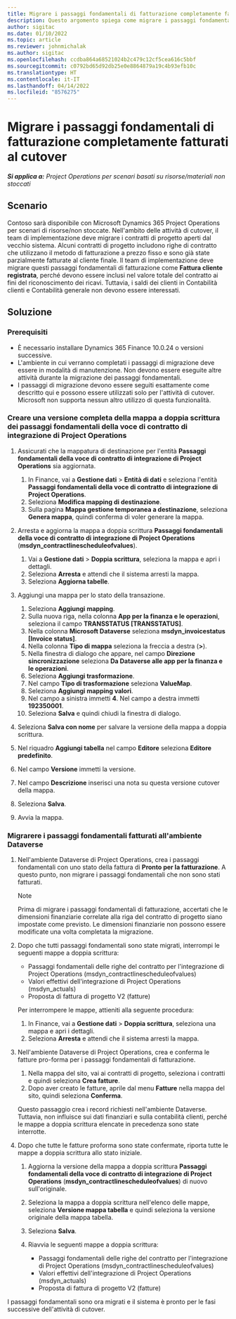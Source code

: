 ```yaml
---
title: Migrare i passaggi fondamentali di fatturazione completamente fatturati al cutover
description: Questo argomento spiega come migrare i passaggi fondamentali di fatturazione a prezzo fisso che sono stati fatturati al cliente per i contratti di progetto aperti prima della data di inizio.
author: sigitac
ms.date: 01/10/2022
ms.topic: article
ms.reviewer: johnmichalak
ms.author: sigitac
ms.openlocfilehash: ccdba864a68521024b2c479c12cf5cea616c5bbf
ms.sourcegitcommit: c0792bd65d92db25e0e8864879a19c4b93efb10c
ms.translationtype: HT
ms.contentlocale: it-IT
ms.lasthandoff: 04/14/2022
ms.locfileid: "8576275"
---
```

# <a name="migrate-fully-invoiced-billing-milestones-at-cutover"></a>Migrare i passaggi fondamentali di fatturazione completamente fatturati al cutover

_**Si applica a:** Project Operations per scenari basati su risorse/materiali non stoccati_

## <a name="scenario"></a>Scenario

Contoso sarà disponibile con Microsoft Dynamics 365 Project Operations per scenari di risorse/non stoccate. Nell'ambito delle attività di cutover, il team di implementazione deve migrare i contratti di progetto aperti dal vecchio sistema. Alcuni contratti di progetto includono righe di contratto che utilizzano il metodo di fatturazione a prezzo fisso e sono già state parzialmente fatturate al cliente finale. Il team di implementazione deve migrare questi passaggi fondamentali di fatturazione come **Fattura cliente registrata**, perché devono essere inclusi nel valore totale del contratto ai fini del riconoscimento dei ricavi. Tuttavia, i saldi dei clienti in Contabilità clienti e Contabilità generale non devono essere interessati.

## <a name="solution"></a>Soluzione

### <a name="prerequisites"></a>Prerequisiti

- È necessario installare Dynamics 365 Finance 10.0.24 o versioni successive.
- L'ambiente in cui verranno completati i passaggi di migrazione deve essere in modalità di manutenzione. Non devono essere eseguite altre attività durante la migrazione dei passaggi fondamentali.
- I passaggi di migrazione devono essere seguiti esattamente come descritto qui e possono essere utilizzati solo per l'attività di cutover. Microsoft non supporta nessun altro utilizzo di questa funzionalità.

### <a name="create-a-cutover-version-of-the-project-operations-integration-contract-line-milestones-dual-write-map"></a>Creare una versione completa della mappa a doppia scrittura dei passaggi fondamentali della voce di contratto di integrazione di Project Operations 

1. Assicurati che la mappatura di destinazione per l'entità **Passaggi fondamentali della voce di contratto di integrazione di Project Operations** sia aggiornata. 

    1. In Finance, vai a **Gestione dati** \> **Entità di dati** e seleziona l'entità **Passaggi fondamentali della voce di contratto di integrazione di Project Operations**. 
    2. Seleziona **Modifica mapping di destinazione**. 
    3. Sulla pagina **Mappa gestione temporanea a destinazione**, seleziona **Genera mappa**, quindi conferma di voler generare la mappa.

2. Arresta e aggiorna la mappa a doppia scrittura **Passaggi fondamentali della voce di contratto di integrazione di Project Operations** (**msdyn\_contractlinescheduleofvalues**). 

    1. Vai a **Gestione dati** \> **Doppia scrittura**, seleziona la mappa e apri i dettagli. 
    2. Seleziona **Arresta** e attendi che il sistema arresti la mappa. 
    3. Seleziona **Aggiorna tabelle**.

3. Aggiungi una mappa per lo stato della transazione.

    1. Seleziona **Aggiungi mapping**.
    2. Sulla nuova riga, nella colonna **App per la finanza e le operazioni**, seleziona il campo **TRANSSTATUS \[TRANSSTATUS\]**.
    3. Nella colonna **Microsoft Dataverse** seleziona **msdyn\_invoicestatus \[Invoice status\]**.
    4. Nella colonna **Tipo di mappa** seleziona la freccia a destra (**\>**).
    5. Nella finestra di dialogo che appare, nel campo **Direzione sincronizzazione** seleziona **Da Dataverse alle app per la finanza e le operazioni**.
    6. Seleziona **Aggiungi trasformazione**.
    7. Nel campo **Tipo di trasformazione** seleziona **ValueMap**.
    8. Seleziona **Aggiungi mapping valori**.
    9. Nel campo a sinistra immetti **4**. Nel campo a destra immetti **192350001**. 
    10. Seleziona **Salva** e quindi chiudi la finestra di dialogo.

4. Seleziona **Salva con nome** per salvare la versione della mappa a doppia scrittura. 
5. Nel riquadro **Aggiungi tabella** nel campo **Editore** seleziona **Editore predefinito**.
6. Nel campo **Versione** immetti la versione.
7. Nel campo **Descrizione** inserisci una nota su questa versione cutover della mappa. 
8. Seleziona **Salva**.
9. Avvia la mappa.

### <a name="migrate-invoiced-milestones-to-the-dataverse-environment"></a>Migrarere i passaggi fondamentali fatturati all'ambiente Dataverse

1. Nell'ambiente Dataverse di Project Operations, crea i passaggi fondamentali con uno stato della fattura di **Pronto per la fatturazione**. A questo punto, non migrare i passaggi fondamentali che non sono stati fatturati.

    > [!NOTE]
    > Prima di migrare i passaggi fondamentali di fatturazione, accertati che le dimensioni finanziarie correlate alla riga del contratto di progetto siano impostate come previsto. Le dimensioni finanziarie non possono essere modificate una volta completata la migrazione.

2. Dopo che tutti passaggi fondamentali sono state migrati, interrompi le seguenti mappe a doppia scrittura:

    - Passaggi fondamentali delle righe del contratto per l'integrazione di Project Operations (msdyn\_contractlinescheduleofvalues)
    - Valori effettivi dell'integrazione di Project Operations (msdyn\_actuals)
    - Proposta di fattura di progetto V2 (fatture)

    Per interrompere le mappe, attieniti alla seguente procedura:

    1. In Finance, vai a **Gestione dati** \> **Doppia scrittura**, seleziona una mappa e apri i dettagli.
    2. Seleziona **Arresta** e attendi che il sistema arresti la mappa.

3. Nell'ambiente Dataverse di Project Operations, crea e conferma le fatture pro-forma per i passaggi fondamentali di fatturazione. 

    1. Nella mappa del sito, vai ai contratti di progetto, seleziona i contratti e quindi seleziona **Crea fatture**.
    2. Dopo aver creato le fatture, aprile dal menu **Fatture** nella mappa del sito, quindi seleziona **Conferma**.

    Questo passaggio crea i record richiesti nell'ambiente Dataverse. Tuttavia, non influisce sui dati finanziari e sulla contabilità clienti, perché le mappe a doppia scrittura elencate in precedenza sono state interrotte.

4. Dopo che tutte le fatture proforma sono state confermate, riporta tutte le mappe a doppia scrittura allo stato iniziale.

    1. Aggiorna la versione della mappa a doppia scrittura **Passaggi fondamentali della voce di contratto di integrazione di Project Operations** (**msdyn\_contractlinescheduleofvalues**) di nuovo sull'originale. 
    2. Seleziona la mappa a doppia scrittura nell'elenco delle mappe, seleziona **Versione mappa tabella** e quindi seleziona la versione originale della mappa tabella.
    3. Seleziona **Salva**.
    4. Riavvia le seguenti mappe a doppia scrittura:

        - Passaggi fondamentali delle righe del contratto per l'integrazione di Project Operations (msdyn\_contractlinescheduleofvalues)
        - Valori effettivi dell'integrazione di Project Operations (msdyn\_actuals)
        - Proposta di fattura di progetto V2 (fatture)

I passaggi fondamentali sono ora migrati e il sistema è pronto per le fasi successive dell'attività di cutover.
